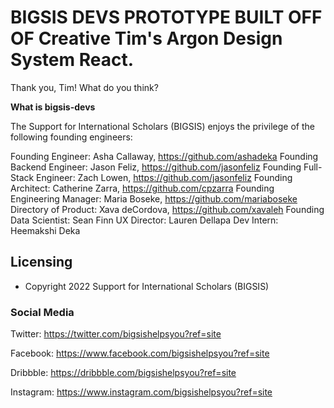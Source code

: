 # BIGSIS DEVS PROTOTYPE BUILT OFF OF Creative Tim's Argon Design System React. 

Thank you, Tim! What do you think?

**What is bigsis-devs**

The Support for International Scholars (BIGSIS) enjoys the privilege of the following founding engineers:

Founding Engineer: Asha Callaway, https://github.com/ashadeka
Founding Backend Engineer: Jason Feliz, https://github.com/jasonfeliz
Founding Full-Stack Engineer: Zach Lowen, https://github.com/jasonfeliz
Founding Architect: Catherine Zarra, https://github.com/cpzarra
Founding Engineering Manager: Maria Boseke, https://github.com/mariaboseke
Directory of Product: Xava deCordova, https://github.com/xavaleh
Founding Data Scientist: Sean Finn
UX Director: Lauren Dellapa
Dev Intern: Heemakshi Deka

## Licensing

- Copyright 2022 Support for International Scholars (BIGSIS)


### Social Media

Twitter: <https://twitter.com/bigsishelpsyou?ref=site>

Facebook: <https://www.facebook.com/bigsishelpsyou?ref=site>

Dribbble: <https://dribbble.com/bigsishelpsyou?ref=site>

Instagram: <https://www.instagram.com/bigsishelpsyou?ref=site>
